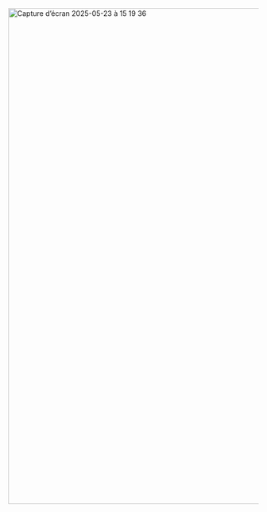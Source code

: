 <img width="998" alt="Capture d’écran 2025-05-23 à 15 19 36" src="https://github.com/user-attachments/assets/6274d1cd-2f2f-43ab-b3f4-0fed213a4a28" />

